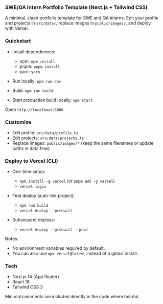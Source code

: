 ### SWE/QA Intern Portfolio Template (Next.js + Tailwind CSS)

A minimal, clean portfolio template for SWE and QA interns. Edit your profile and projects in `src/data/`, replace images in `public/images/`, and deploy with Vercel.

### Quickstart

- Install dependencies:
  - npm: `npm install`
  - pnpm: `pnpm install`
  - yarn: `yarn`

- Run locally: `npm run dev`
- Build: `npm run build`
- Start production build locally: `npm start`

Open `http://localhost:3000`.

### Customize

- Edit profile: `src/data/profile.ts`
- Edit projects: `src/data/projects.ts`
- Replace images: `public/images/*` (keep the same filenames or update paths in data files)

### Deploy to Vercel (CLI)

- One-time setup:
  - `npm install -g vercel` (or `pnpm add -g vercel`)
  - `vercel login`

- First deploy (auto-link project):
  - `npm run build`
  - `vercel deploy --prebuilt`

- Subsequent deploys:
  - `vercel deploy --prebuilt --prod`

Notes:
- No environment variables required by default.
- You can also use `npx vercel@latest` instead of a global install.

### Tech
- Next.js 14 (App Router)
- React 18
- Tailwind CSS 3

Minimal comments are included directly in the code where helpful.

